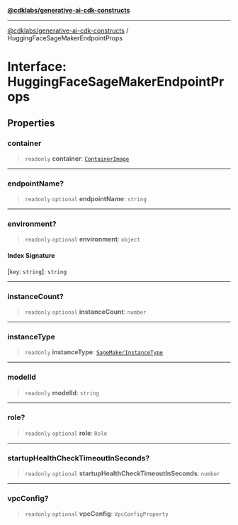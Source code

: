 [**@cdklabs/generative-ai-cdk-constructs**](../README.md)

***

[@cdklabs/generative-ai-cdk-constructs](../README.md) / HuggingFaceSageMakerEndpointProps

# Interface: HuggingFaceSageMakerEndpointProps

## Properties

### container

> `readonly` **container**: [`ContainerImage`](../classes/ContainerImage.md)

***

### endpointName?

> `readonly` `optional` **endpointName**: `string`

***

### environment?

> `readonly` `optional` **environment**: `object`

#### Index Signature

 \[`key`: `string`\]: `string`

***

### instanceCount?

> `readonly` `optional` **instanceCount**: `number`

***

### instanceType

> `readonly` **instanceType**: [`SageMakerInstanceType`](../classes/SageMakerInstanceType.md)

***

### modelId

> `readonly` **modelId**: `string`

***

### role?

> `readonly` `optional` **role**: `Role`

***

### startupHealthCheckTimeoutInSeconds?

> `readonly` `optional` **startupHealthCheckTimeoutInSeconds**: `number`

***

### vpcConfig?

> `readonly` `optional` **vpcConfig**: `VpcConfigProperty`
